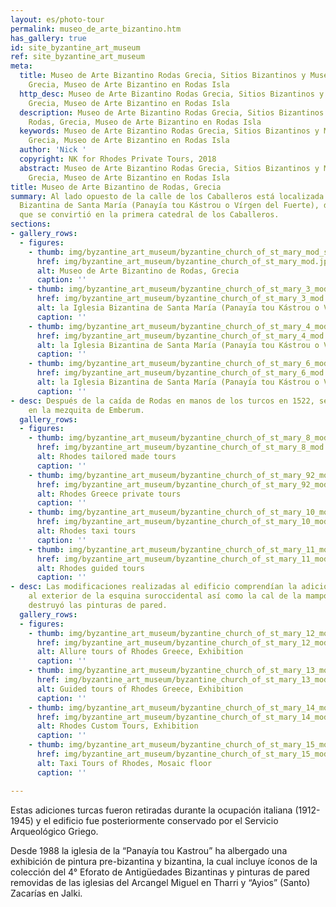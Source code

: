 ```yaml
---
layout: es/photo-tour
permalink: museo_de_arte_bizantino.htm
has_gallery: true
id: site_byzantine_art_museum
ref: site_byzantine_art_museum
meta:
  title: Museo de Arte Bizantino Rodas Grecia, Sitios Bizantinos y Museos de Rodas,
    Grecia, Museo de Arte Bizantino en Rodas Isla
  http_desc: Museo de Arte Bizantino Rodas Grecia, Sitios Bizantinos y Museos de Rodas,
    Grecia, Museo de Arte Bizantino en Rodas Isla
  description: Museo de Arte Bizantino Rodas Grecia, Sitios Bizantinos y Museos de
    Rodas, Grecia, Museo de Arte Bizantino en Rodas Isla
  keywords: Museo de Arte Bizantino Rodas Grecia, Sitios Bizantinos y Museos de Rodas,
    Grecia, Museo de Arte Bizantino en Rodas Isla
  author: 'Nick '
  copyright: NK for Rhodes Private Tours, 2018
  abstract: Museo de Arte Bizantino Rodas Grecia, Sitios Bizantinos y Museos de Rodas,
    Grecia, Museo de Arte Bizantino en Rodas Isla
title: Museo de Arte Bizantino de Rodas, Grecia
summary: Al lado opuesto de la calle de los Caballeros está localizada la Iglesia
  Bizantina de Santa María (Panayía tou Kástrou o Vírgen del Fuerte), del siglo XIII,
  que se convirtió en la primera catedral de los Caballeros.
sections:
- gallery_rows:
  - figures:
    - thumb: img/byzantine_art_museum/byzantine_church_of_st_mary_mod_small.jpg
      href: img/byzantine_art_museum/byzantine_church_of_st_mary_mod.jpg
      alt: Museo de Arte Bizantino de Rodas, Grecia
      caption: ''
    - thumb: img/byzantine_art_museum/byzantine_church_of_st_mary_3_mod_small.jpg
      href: img/byzantine_art_museum/byzantine_church_of_st_mary_3_mod.jpg
      alt: la Iglesia Bizantina de Santa María (Panayía tou Kástrou o Vírgen del Fuerte)
      caption: ''
    - thumb: img/byzantine_art_museum/byzantine_church_of_st_mary_4_mod_small.png
      href: img/byzantine_art_museum/byzantine_church_of_st_mary_4_mod.jpg
      alt: la Iglesia Bizantina de Santa María (Panayía tou Kástrou o Vírgen del Fuerte)
      caption: ''
    - thumb: img/byzantine_art_museum/byzantine_church_of_st_mary_6_mod_small.png
      href: img/byzantine_art_museum/byzantine_church_of_st_mary_6_mod.jpg
      alt: la Iglesia Bizantina de Santa María (Panayía tou Kástrou o Vírgen del Fuerte)
      caption: ''
- desc: Después de la caída de Rodas en manos de los turcos en 1522, se convirtió
    en la mezquita de Emberum.
  gallery_rows:
  - figures:
    - thumb: img/byzantine_art_museum/byzantine_church_of_st_mary_8_mod_small.jpg
      href: img/byzantine_art_museum/byzantine_church_of_st_mary_8_mod.jpg
      alt: Rhodes tailored made tours
      caption: ''
    - thumb: img/byzantine_art_museum/byzantine_church_of_st_mary_92_mod_small.jpg
      href: img/byzantine_art_museum/byzantine_church_of_st_mary_92_mod.jpg
      alt: Rhodes Greece private tours
      caption: ''
    - thumb: img/byzantine_art_museum/byzantine_church_of_st_mary_10_mod_small.jpg
      href: img/byzantine_art_museum/byzantine_church_of_st_mary_10_mod.jpg
      alt: Rhodes taxi tours
      caption: ''
    - thumb: img/byzantine_art_museum/byzantine_church_of_st_mary_11_mod_small.jpg
      href: img/byzantine_art_museum/byzantine_church_of_st_mary_11_mod.jpg
      alt: Rhodes guided tours
      caption: ''
- desc: Las modificaciones realizadas al edificio comprendían la adición de un minarete
    al exterior de la esquina suroccidental así como la cal de la mampostería que
    destruyó las pinturas de pared.
  gallery_rows:
  - figures:
    - thumb: img/byzantine_art_museum/byzantine_church_of_st_mary_12_mod_small.jpg
      href: img/byzantine_art_museum/byzantine_church_of_st_mary_12_mod.jpg
      alt: Allure tours of Rhodes Greece, Exhibition
      caption: ''
    - thumb: img/byzantine_art_museum/byzantine_church_of_st_mary_13_mod_small.jpg
      href: img/byzantine_art_museum/byzantine_church_of_st_mary_13_mod.jpg
      alt: Guided tours of Rhodes Greece, Exhibition
      caption: ''
    - thumb: img/byzantine_art_museum/byzantine_church_of_st_mary_14_mod_small.jpg
      href: img/byzantine_art_museum/byzantine_church_of_st_mary_14_mod.jpg
      alt: Rhodes Custom Tours, Exhibition
      caption: ''
    - thumb: img/byzantine_art_museum/byzantine_church_of_st_mary_15_mod_small.jpg
      href: img/byzantine_art_museum/byzantine_church_of_st_mary_15_mod.jpg
      alt: Taxi Tours of Rhodes, Mosaic floor
      caption: ''

---
```

Estas adiciones turcas fueron retiradas durante la ocupación italiana (1912-1945) y el edificio fue posteriormente conservado por el Servicio Arqueológico Griego.

Desde 1988 la iglesia de la “Panayía tou Kastrou” ha albergado una exhibición de pintura pre-bizantina y bizantina, la cual incluye íconos de la colección del 4° Eforato de Antigüedades Bizantinas y pinturas de pared removidas de las iglesias del Arcangel Miguel en Tharri y “Ayios” (Santo) Zacarías en Jalki.